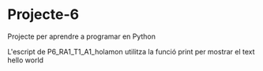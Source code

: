 # Projecte-6
Projecte per aprendre a programar en Python

L'escript de P6_RA1_T1_A1_holamon utilitza la funció print per mostrar el text hello world
